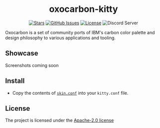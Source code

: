 <div align="center">

# oxocarbon-kitty

</div>

<div align="center">

[![Stars](https://img.shields.io/github/stars/hbjydev/oxocarbon-kitty?color=%23b66467&style=for-the-badge)](https://github.com/hbjydev/oxocarbon-kitty/stargazers)
[![GitHub Issues](https://img.shields.io/github/issues/hbjydev/oxocarbon-kitty?color=%238c977d&style=for-the-badge)](https://github.com/hbjydev/oxocarbon-kitty/issues)
[![License](https://img.shields.io/github/license/hbjydev/oxocarbon-kitty?color=%238da3b9&style=for-the-badge)](./LICENSE)
![Discord Server](https://img.shields.io/discord/1050624267592663050?color=738adb&label=Discord&Color=white&style=for-the-badge)

</div>

Oxocarbon is a set of community ports of IBM's carbon color palette and design philosophy to various applications and tooling.

## Showcase

Screenshots coming soon

## Install

- Copy the contents of [`skin.conf`](./skin.conf) into your `kitty.conf` file.

## License

The project is licensed under the [Apache-2.0 license](./LICENSE)
